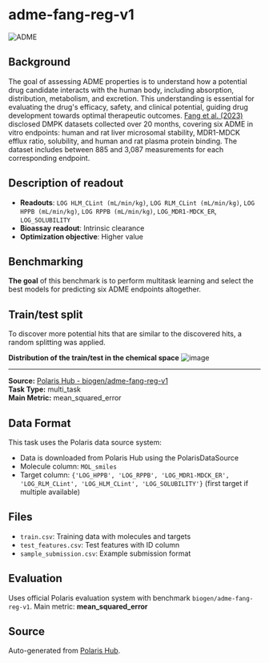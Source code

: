 # adme-fang-reg-v1

![ADME](https://storage.googleapis.com/polaris-public/icons/icons8-whale-96-ADME.png) 

## Background

The goal of assessing ADME properties is to understand how a potential drug candidate interacts with the human body, including absorption, distribution, metabolism, and excretion. This understanding is essential for evaluating the drug's efficacy, safety, and clinical potential, guiding drug development towards optimal therapeutic outcomes. [Fang et al. (2023)](https://doi.org/10.1021/acs.jcim.3c00160) disclosed DMPK datasets collected over 20 months, covering six ADME in vitro endpoints: human and rat liver microsomal stability, MDR1-MDCK efflux ratio, solubility, and human and rat plasma protein binding. The dataset includes between 885 and 3,087 measurements for each corresponding endpoint.


## Description of readout 
- **Readouts**: `LOG HLM_CLint (mL/min/kg)`, `LOG RLM_CLint (mL/min/kg)`, `LOG HPPB (mL/min/kg)`, `LOG RPPB (mL/min/kg)`, `LOG_MDR1-MDCK_ER`, `LOG_SOLUBILITY`
- **Bioassay readout**: Intrinsic clearance
- **Optimization objective**: Higher value

## Benchmarking
**The goal** of this benchmark is to perform multitask learning and select the best models for predicting six ADME endpoints altogether.

## Train/test split
To discover more potential hits that are similar to the discovered hits, a random splitting was applied.

**Distribution of the train/test in the chemical space**
![image](https://storage.googleapis.com/polaris-public/biogen/fang2023_ADME/figures/multitask_random_chemspace.png)


---

**Source:** [Polaris Hub - biogen/adme-fang-reg-v1](https://polarishub.io)  
**Task Type:** multi_task  
**Main Metric:** mean_squared_error

## Data Format

This task uses the Polaris data source system:
- Data is downloaded from Polaris Hub using the PolarisDataSource
- Molecule column: `MOL_smiles`
- Target column: `{'LOG_HPPB', 'LOG_RPPB', 'LOG_MDR1-MDCK_ER', 'LOG_RLM_CLint', 'LOG_HLM_CLint', 'LOG_SOLUBILITY'}` (first target if multiple available)

## Files

- `train.csv`: Training data with molecules and targets
- `test_features.csv`: Test features with ID column
- `sample_submission.csv`: Example submission format

## Evaluation

Uses official Polaris evaluation system with benchmark `biogen/adme-fang-reg-v1`.
Main metric: **mean_squared_error**

## Source

Auto-generated from [Polaris Hub](https://polarishub.io/).
